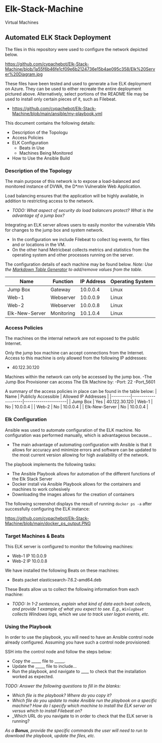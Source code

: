 # Elk-Stack-Machine
Virtual Machines
## Automated ELK Stack Deployment

The files in this repository were used to configure the network depicted below.

https://github.com/cypachebot/Elk-Stack-Machine/blob/1a55f6b46fe1cf09e6b2124736e15b4ae095c358/Elk%20Server%20Diagram.jpg

These files have been tested and used to generate a live ELK deployment on Azure. They can be used to either recreate the entire deployment pictured above. Alternatively, select portions of the README file may be used to install only certain pieces of it, such as Filebeat.

  - https://github.com/cypachebot/Elk-Stack-Machine/blob/main/ansible/my-playbook.yml

This document contains the following details:
- Description of the Topologu
- Access Policies
- ELK Configuration
  - Beats in Use
  - Machines Being Monitored
- How to Use the Ansible Build


### Description of the Topology

The main purpose of this network is to expose a load-balanced and monitored instance of DVWA, the D*mn Vulnerable Web Application.

Load balancing ensures that the application will be highly available, in addition to restricting access to the network.

- _TODO: What aspect of security do load balancers protect? What is the advantage of a jump box?_

Integrating an ELK server allows users to easily monitor the vulnerable VMs for changes to the jump box and system network.
- In the configuration we include Filebeat to collect log events, for files and or locations in the VM.
- On the other hand Metricbeat collects metrics and statistics from the operating system and other processes running on the server.


The configuration details of each machine may be found below.
_Note: Use the [Markdown Table Generator](http://www.tablesgenerator.com/markdown_tables) to add/remove values from the table_.

| Name     | Function | IP Address | Operating System |
|----------|----------|------------|------------------|
| Jump Box | Gateway  | 10.0.0.4   | Linux            |
| Web-1    |Webserver | 10.0.0.9   | Linux            |
| Web-2    |Webserver | 10.0.0.8   | Linux            |
| Elk-New-Server   |Monitoring| 10.1.0.4   | Linux            |

### Access Policies

The machines on the internal network are not exposed to the public Internet. 

Only the jump box machine can accept connections from the Internet. Access to this machine is only allowed from the following IP addresses:
- 40.122.30.120

Machines within the network can only be accessed by the jump box.
-The Jump Box Provisioner can access The Elk Machine by:
-Port: 22
-Port_5601

A summary of the access policies in place can be found in the table below:
| Name     | Publicly Accessible | Allowed IP Addresses |
|----------|---------------------|----------------------|
| Jump Box |         Yes         | 40.122.30.120
| Web-1    |         No          | 10.0.0.4             |
| Web-2    |         No          | 10.0.0.4             |
| Elk-New-Server  |         No          | 10.0.0.4             |



### Elk Configuration

Ansible was used to automate configuration of the ELK machine. No configuration was performed manually, which is advantageous because...

- The main advantage of automating configuration with Ansible is that it allows for accuracy and minimize errors and software can be updated to the most current version allowing for high availability of the network. 

The playbook implements the following tasks:
- The Ansible Playbook allows for automation of the different functions of the Elk Stack Server 
- Docker install via Ansible Playbook allows for the containers and machines to work cohesively
- Downloading the images allows for the creation of containers 

The following screenshot displays the result of running `docker ps -a` after successfully configuring the ELK instance:

https://github.com/cypachebot/Elk-Stack-Machine/blob/main/docker_ps_output.PNG

### Target Machines & Beats
This ELK server is configured to monitor the following machines:
- Web-1 IP 10.0.0.9
- Web-2 IP 10.0.0.8

We have installed the following Beats on these machines:
- Beats packet elasticsearch-7.6.2-amd64.deb

These Beats allow us to collect the following information from each machine:
- _TODO: In 1-2 sentences, explain what kind of data each beat collects, and provide 1 example of what you expect to see. E.g., `Winlogbeat` collects Windows logs, which we use to track user logon events, etc._

### Using the Playbook
In order to use the playbook, you will need to have an Ansible control node already configured. Assuming you have such a control node provisioned: 

SSH into the control node and follow the steps below:
- Copy the _____ file to _____.
- Update the _____ file to include...
- Run the playbook, and navigate to ____ to check that the installation worked as expected.

_TODO: Answer the following questions to fill in the blanks:_
- _Which file is the playbook? Where do you copy it?_
- _Which file do you update to make Ansible run the playbook on a specific machine? How do I specify which machine to install the ELK server on versus which to install Filebeat on?_
- _Which URL do you navigate to in order to check that the ELK server is running?

_As a **Bonus**, provide the specific commands the user will need to run to download the playbook, update the files, etc._
